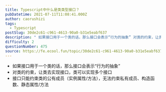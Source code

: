 ```yaml
---
title: Typescript中什么是类类型接口？
pubDatetime: 2021-07-11T11:08:41.000Z
author: caorushizi
tags:
  - Typescript
postSlug: 30de2c61-c961-4613-90a0-b31e5eabf637
description: " 如果接口用于一个类的话，那么接口会表示“行为的抽象” 对类的约束，让类去实现接口，类可以实现多个接口 接口只能约束类的公有成员（实例属性/方法），无法约束私有成员、构造函数、静态属性/方法 "
difficulty: 2
questionNumber: 475
source: https://fe.ecool.fun/topic/30de2c61-c961-4613-90a0-b31e5eabf637
---
```


- 如果接口用于一个类的话，那么接口会表示“行为的抽象”
- 对类的约束，让类去实现接口，类可以实现多个接口
- 接口只能约束类的公有成员（实例属性/方法），无法约束私有成员、构造函数、静态属性/方法
